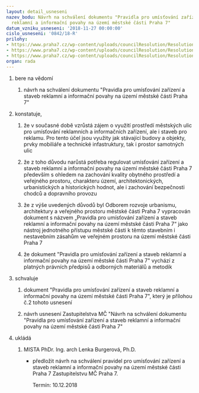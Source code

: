```yaml
---
layout: detail_usneseni
nazev_bodu: Návrh na schválení dokumentu "Pravidla pro umísťování zařízení a staveb
  reklamní a informační povahy na území městské části Praha 7"
datum_vzniku_usneseni: '2018-11-27 00:00:00'
cislo_usneseni: '0842/18-R'
prilohy:
- https://www.praha7.cz/wp-content/uploads/councilResolution/Resolutions/30414/export/c1duvodova_zprava_reklamy~411068.doc
- https://www.praha7.cz/wp-content/uploads/councilResolution/Resolutions/30414/export/pravidla_reklamy~411067.pdf
- https://www.praha7.cz/wp-content/uploads/councilResolution/Resolutions/30414/export/export~412510.pdf
organ: rada
---
```

<ol id="urzList" class="urzList_view"><li class="urzClass1" id=""><span name="1">bere na vědomí</span><ol class="urzOlClass" id=""><li class="urzClass2" id="" style="text-align: left;"><span><p>návrh na schválení dokumentu "Pravidla pro umísťování zařízení a staveb reklamní a informační povahy na území městské části Praha 7"<br></p></span></li></ol></li><li class="urzClass1" id=""><span name="50">konstatuje,</span><ol class="urzOlClass" id=""><li class="urzClass2" id="" style="text-align: left;"><span><p>že v současné době vzrůstá zájem o využití prostředí městských ulic pro umísťování reklamních a informačních zařízení, ale i staveb pro reklamu. Pro tento účel jsou využity jak stávající budovy a objekty, prvky mobiliáře a technické infastruktury, tak i prostor samotných ulic<br></p></span></li><li class="urzClass2" id="" style="text-align: left;"><span><p>že z toho důvodu narůstá potřeba&nbsp;regulovat umísťování&nbsp;zařízení a staveb reklamní a informační povahy na území městské části Praha 7 především s ohledem na zachování kvality obytného prostředí a veřejného prostoru, charakteru území, architektonických, urbanistických a historických hodnot, ale i zachování bezpečnosti chodců a dopravního provozu<br></p></span></li><li class="urzClass2" id="" style="text-align: left;"><span><p>že z výše uvedených důvodů byl Odborem rozvoje urbanismu, architektury a veřejného prostoru městské části Praha 7 vypracován dokument s názvem „Pravidla pro umísťování zařízení a staveb reklamní a informační povahy na území městské části Praha 7“ jako nástroj jednotného přístupu městské části k těmto stavebním i nestavebním zásahům ve veřejném prostoru na území městské části Praha 7<br></p></span></li><li class="urzClass2" id="" style="text-align: left;"><span><p>že dokument "Pravidla pro umísťování zařízení a staveb reklamní a informační povahy na území městské části Praha 7" vychází z platných právních předpisů a odborných materiálů a metodik</p></span></li></ol></li><li class="urzClass1" id=""><span name="24">schvaluje</span><ol class="urzOlClass" id=""><li class="urzClass2" id="" style="text-align: left;"><span><p>dokument "Pravidla pro umísťování zařízení a staveb reklamní a informační povahy na území městské části Praha 7", který je přílohou č.2 tohoto usnesení</p></span></li><li class="urzClass2" id="" style="text-align: left;"><span><p>návrh usnesení Zastupitelstva MČ "Návrh na schválení dokumentu "Pravidla pro umísťování zařízení a staveb reklamní a informační povahy na území městské části Praha 7"</p></span></li></ol></li><li class="urzClass1" id="urzUkoly"><span name="1">ukládá</span><ol class="urzOlClass"><li class="urzClass2"><span><p>MISTA PhDr. Ing. arch Lenka Burgerová, Ph.D.</p></span><ul class="urzUlClass"><li class="urzClass3"><span><p>předložit návrh na schválení pravidel pro umísťování zařízení a staveb reklamní a informační povahy na území městské části Praha 7 Zastupitelstvu MČ Praha 7.</p></span><span class="urzUkolTermin">  Termín:&nbsp;10.12.2018</span></li></ul></li></ol></li></ol>
